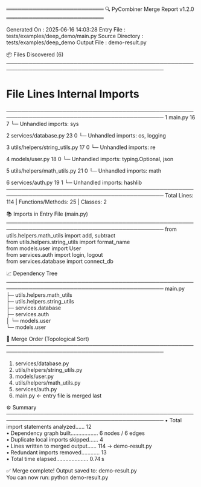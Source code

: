 ══════════════════════════ 🔍 PyCombiner Merge Report v1.2.0 ══════════════════════════

Generated On     : 2025‑06‑16 14:03:28
Entry File       : tests/examples/deep_demo/main.py
Source Directory : tests/examples/deep_demo
Output File      : demo-result.py

📦 Files Discovered (6)
────────────────────────────────────────────────────────────────────────────────────────────
 #  File                                               Lines  Internal Imports
────────────────────────────────────────────────────────────────────────────────────────────
 1  main.py                                            16     7
    └─ Unhandled imports: sys

 2  services/database.py                               23     0
    └─ Unhandled imports: os, logging

 3  utils/helpers/string_utils.py                      17     0
    └─ Unhandled imports: re

 4  models/user.py                                     18     0
    └─ Unhandled imports: typing.Optional, json

 5  utils/helpers/math_utils.py                        21     0
    └─ Unhandled imports: math

 6  services/auth.py                                   19     1
    └─ Unhandled imports: hashlib
────────────────────────────────────────────────────────────────────────────────────────────
 Total Lines: 114   |   Functions/Methods: 25   |   Classes: 2

📚 Imports in Entry File (main.py)
────────────────────────────────────────────────────────────────────────────────────────────
from utils.helpers.math_utils import add, subtract  
from utils.helpers.string_utils import format_name  
from models.user import User  
from services.auth import login, logout  
from services.database import connect_db  

📈 Dependency Tree
────────────────────────────────────────────────────────────────────────────────────────────
main.py  
├─ utils.helpers.math_utils  
├─ utils.helpers.string_utils  
├─ services.database  
├─ services.auth  
│  └─ models.user  
└─ models.user  

🧩 Merge Order (Topological Sort)
────────────────────────────────────────────────────────────────────────────────────────────
 1. services/database.py  
 2. utils/helpers/string_utils.py  
 3. models/user.py  
 4. utils/helpers/math_utils.py  
 5. services/auth.py  
 6. main.py ← entry file is merged last  

⚙️ Summary
────────────────────────────────────────────────────────────────────────────────────────────
 • Total import statements analyzed…… 12  
 • Dependency graph built……………… 6 nodes / 6 edges  
 • Duplicate local imports skipped…… 4  
 • Lines written to merged output…… 114 → demo-result.py  
 • Redundant imports removed………… 13  
 • Total time elapsed………………… 0.74 s  

✅ Merge complete! Output saved to: demo-result.py  
   You can now run:  python demo-result.py
